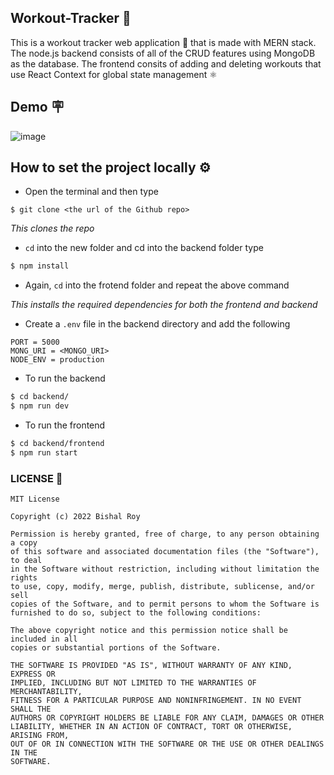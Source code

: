 <h2>Workout-Tracker 💪</h2>
This is a workout tracker web application 💪 that is made with MERN stack. The node.js backend consists of all of the CRUD features using MongoDB as the database. The frontend consits of adding and deleting workouts that use React Context for global state management ⚛️ 
<br>


<h2>Demo 🪧</h2>

![image](https://user-images.githubusercontent.com/56751927/179519780-2a5aaec7-0ff5-44b2-9080-d766c73994a4.png)


<h2>How to set the project locally ⚙</h2>

* Open the terminal and then type 
 ```
 $ git clone <the url of the Github repo>
 ```
*This clones the repo*


* ``cd`` into the new folder and cd into the backend folder type
```sh
$ npm install
```
* Again, ``cd`` into the frotend folder and repeat the above command

*This installs the required dependencies for both the frontend and backend*


* Create a ```.env``` file in the backend directory and add the following
```
PORT = 5000
MONG_URI = <MONGO_URI>
NODE_ENV = production 

```

    
* To run the backend  
 ```sh
 $ cd backend/
 $ npm run dev
 ```
 
* To run the frontend
 ```sh
 $ cd backend/frontend
 $ npm run start
 ```
  
### LICENSE 🏢
```
MIT License

Copyright (c) 2022 Bishal Roy

Permission is hereby granted, free of charge, to any person obtaining a copy
of this software and associated documentation files (the "Software"), to deal
in the Software without restriction, including without limitation the rights
to use, copy, modify, merge, publish, distribute, sublicense, and/or sell
copies of the Software, and to permit persons to whom the Software is
furnished to do so, subject to the following conditions:

The above copyright notice and this permission notice shall be included in all
copies or substantial portions of the Software.

THE SOFTWARE IS PROVIDED "AS IS", WITHOUT WARRANTY OF ANY KIND, EXPRESS OR
IMPLIED, INCLUDING BUT NOT LIMITED TO THE WARRANTIES OF MERCHANTABILITY,
FITNESS FOR A PARTICULAR PURPOSE AND NONINFRINGEMENT. IN NO EVENT SHALL THE
AUTHORS OR COPYRIGHT HOLDERS BE LIABLE FOR ANY CLAIM, DAMAGES OR OTHER
LIABILITY, WHETHER IN AN ACTION OF CONTRACT, TORT OR OTHERWISE, ARISING FROM,
OUT OF OR IN CONNECTION WITH THE SOFTWARE OR THE USE OR OTHER DEALINGS IN THE
SOFTWARE.
```
